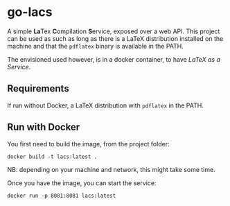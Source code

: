 # go-lacs

A simple **La**Tex **C**ompilation **S**ervice, exposed over a web API.
This project can be used as such as long as there is a LaTeX distribution 
installed on the machine and that the `pdflatex` binary is available in the PATH.

The envisioned used however, is in a docker container, to have *LaTeX as a Service*. 

## Requirements

If run without Docker, a LaTeX distribution with `pdflatex` in the PATH.

## Run with Docker

You first need to build the image, from the project folder:

```
docker build -t lacs:latest .
```

NB: depending on your machine and network, this might take some time.

Once you have the image, you can start the service:

```
docker run -p 8081:8081 lacs:latest
```
